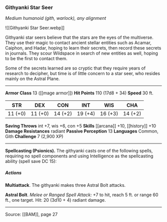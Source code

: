 ### Githyanki Star Seer
_Medium humanoid (gith, warlock), any alignment_

![[Githyanki Star Seer.webp]]

Githyanki star seers believe that the stars are the eyes of the multiverse. They use their magic to contact ancient stellar entities such as Acamar, Caiphon, and Hadar, hoping to learn their secrets, then record these secrets in journals. They scour Wildspace in search of new entities as well, hoping to be the first to contact them.

Some of the secrets learned are so cryptic that they require years of research to decipher, but time is of little concern to a star seer, who resides mainly on the Astral Plane.




---

**Armor Class** 13 ([[mage armor]])
**Hit Points** 110 (17d8 + 34)
**Speed** 30 ft.

| STR     | DEX     | CON     | INT     | WIS     | CHA     |
|---------|---------|---------|---------|---------|---------|
| 11 (+0) | 11 (+0) | 14 (+2) | 19 (+4) | 16 (+3) | 14 (+2) |

**Saving Throws** int +7, wis +6, con +5
**Skills** [[arcana]] +10, [[history]] +10
**Damage Resistances** radiant
**Passive Perception** 13
**Languages** Common, Gith
**Challenge** 7 (2,900 XP)

---

**Spellcasting (Psionics).** The githyanki casts one of the following spells, requiring no spell components and using Intelligence as the spellcasting ability (spell save DC 15):

##### Actions
**Multiattack**. The githyanki makes three Astral Bolt attacks.

**Astral Bolt**. _Melee or Ranged Spell Attack:_ +7 to hit, reach 5 ft. or range 60 ft., one target. Hit: 20 (3d10 + 4) radiant damage.


---

Source: [[BAM]], page 27